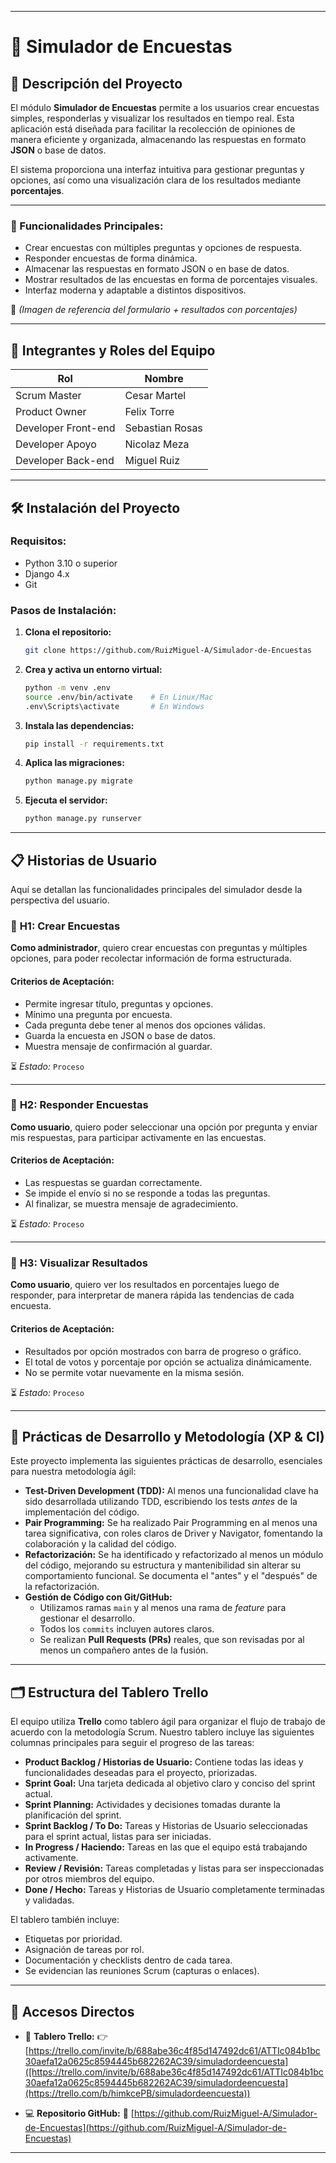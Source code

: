 ﻿---
# 📝 Simulador de Encuestas

## 📌 Descripción del Proyecto

El módulo **Simulador de Encuestas** permite a los usuarios crear encuestas simples, responderlas y visualizar los resultados en tiempo real. Esta aplicación está diseñada para facilitar la recolección de opiniones de manera eficiente y organizada, almacenando las respuestas en formato **JSON** o base de datos.

El sistema proporciona una interfaz intuitiva para gestionar preguntas y opciones, así como una visualización clara de los resultados mediante **porcentajes**.

---

### 🔧 Funcionalidades Principales:

* Crear encuestas con múltiples preguntas y opciones de respuesta.
* Responder encuestas de forma dinámica.
* Almacenar las respuestas en formato JSON o en base de datos.
* Mostrar resultados de las encuestas en forma de porcentajes visuales.
* Interfaz moderna y adaptable a distintos dispositivos.

📸 *(Imagen de referencia del formulario + resultados con porcentajes)*

---

## 👥 Integrantes y Roles del Equipo

| Rol                 | Nombre            |
| ------------------- | ------------------|
| Scrum Master        | Cesar Martel      |
| Product Owner       | Felix Torre       |
| Developer Front-end | Sebastian Rosas   |
| Developer Apoyo     | Nicolaz Meza      |
| Developer Back-end  | Miguel Ruiz       |

---

## 🛠️ Instalación del Proyecto

### Requisitos:

* Python 3.10 o superior
* Django 4.x
* Git

### Pasos de Instalación:

1. **Clona el repositorio:**

   ```bash
   git clone https://github.com/RuizMiguel-A/Simulador-de-Encuestas
   ```

2. **Crea y activa un entorno virtual:**

   ```bash
   python -m venv .env
   source .env/bin/activate    # En Linux/Mac
   .env\Scripts\activate       # En Windows
   ```

3. **Instala las dependencias:**

   ```bash
   pip install -r requirements.txt
   ```

4. **Aplica las migraciones:**

   ```bash
   python manage.py migrate
   ```

5. **Ejecuta el servidor:**

   ```bash
   python manage.py runserver
   ```

---

## 📋 Historias de Usuario

Aquí se detallan las funcionalidades principales del simulador desde la perspectiva del usuario.

### 🧩 **H1: Crear Encuestas**

**Como administrador**, quiero crear encuestas con preguntas y múltiples opciones, para poder recolectar información de forma estructurada.

#### Criterios de Aceptación:

* Permite ingresar título, preguntas y opciones.
* Mínimo una pregunta por encuesta.
* Cada pregunta debe tener al menos dos opciones válidas.
* Guarda la encuesta en JSON o base de datos.
* Muestra mensaje de confirmación al guardar.

⏳ *Estado:* `Proceso`

---

### 🧩 **H2: Responder Encuestas**

**Como usuario**, quiero poder seleccionar una opción por pregunta y enviar mis respuestas, para participar activamente en las encuestas.

#### Criterios de Aceptación:

* Las respuestas se guardan correctamente.
* Se impide el envío si no se responde a todas las preguntas.
* Al finalizar, se muestra mensaje de agradecimiento.

⏳ *Estado:* `Proceso`

---

### 🧩 **H3: Visualizar Resultados**

**Como usuario**, quiero ver los resultados en porcentajes luego de responder, para interpretar de manera rápida las tendencias de cada encuesta.

#### Criterios de Aceptación:

* Resultados por opción mostrados con barra de progreso o gráfico.
* El total de votos y porcentaje por opción se actualiza dinámicamente.
* No se permite votar nuevamente en la misma sesión.

⏳ *Estado:* `Proceso`

---

## 🔧 Prácticas de Desarrollo y Metodología (XP & CI)

Este proyecto implementa las siguientes prácticas de desarrollo, esenciales para nuestra metodología ágil:

* **Test-Driven Development (TDD):** Al menos una funcionalidad clave ha sido desarrollada utilizando TDD, escribiendo los tests *antes* de la implementación del código.
* **Pair Programming:** Se ha realizado Pair Programming en al menos una tarea significativa, con roles claros de Driver y Navigator, fomentando la colaboración y la calidad del código.
* **Refactorización:** Se ha identificado y refactorizado al menos un módulo del código, mejorando su estructura y mantenibilidad sin alterar su comportamiento funcional. Se documenta el "antes" y el "después" de la refactorización.
* **Gestión de Código con Git/GitHub:**
    * Utilizamos ramas `main` y al menos una rama de *feature* para gestionar el desarrollo.
    * Todos los `commits` incluyen autores claros.
    * Se realizan **Pull Requests (PRs)** reales, que son revisadas por al menos un compañero antes de la fusión.

---

## 🗂️ Estructura del Tablero Trello

El equipo utiliza **Trello** como tablero ágil para organizar el flujo de trabajo de acuerdo con la metodología Scrum. Nuestro tablero incluye las siguientes columnas principales para seguir el progreso de las tareas:

* **Product Backlog / Historias de Usuario:** Contiene todas las ideas y funcionalidades deseadas para el proyecto, priorizadas.
* **Sprint Goal:** Una tarjeta dedicada al objetivo claro y conciso del sprint actual.
* **Sprint Planning:** Actividades y decisiones tomadas durante la planificación del sprint.
* **Sprint Backlog / To Do:** Tareas y Historias de Usuario seleccionadas para el sprint actual, listas para ser iniciadas.
* **In Progress / Haciendo:** Tareas en las que el equipo está trabajando activamente.
* **Review / Revisión:** Tareas completadas y listas para ser inspeccionadas por otros miembros del equipo.
* **Done / Hecho:** Tareas y Historias de Usuario completamente terminadas y validadas.

El tablero también incluye:
* Etiquetas por prioridad.
* Asignación de tareas por rol.
* Documentación y checklists dentro de cada tarea.
* Se evidencian las reuniones Scrum (capturas o enlaces).

---

## 🔗 Accesos Directos

* 🧾 **Tablero Trello:**
    👉 [https://trello.com/invite/b/688abe36c4f85d147492dc61/ATTIc084b1bc30aefa12a0625c8594445b682262AC39/simuladordeencuesta]([https://trello.com/invite/b/688abe36c4f85d147492dc61/ATTIc084b1bc30aefa12a0625c8594445b682262AC39/simuladordeencuesta](https://trello.com/b/himkcePB/simuladordeencuesta))

* 💻 **Repositorio GitHub:**
    🔗 [https://github.com/RuizMiguel-A/Simulador-de-Encuestas](https://github.com/RuizMiguel-A/Simulador-de-Encuestas)

---
